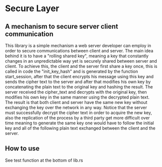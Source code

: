 # Secure Layer
## A mechanism to secure server client communication
This library is a simple mechanism a web server developer can employ in order to secure communications between client and server.
The main idea behind it is to have a "rolling shared key", meaning a key that constantly changes in an unpredictable way yet is securely shared between server and client.
To achieve this, the client and the server first share a key once, this is called in code the  "init_key_hash" and is generated by the function start_session, after that
the client encrypts his message using this key and sends the cipher text to the server and after that modifies his own key by concatenating the plain text to the original key
and hashing the result. The server received the cipher_text and decrypts with the original key, then modifies his own key in the same manner using the decrypted plain text.
The result is that both client and server have the same new key without exchanging the key over the network in any way. Notice that the server must successfully decrypt the cipher text in order
to acquire the new key, also the replication of the process by a third party get more difficult over time meaning to generate the same key one would have to follow the initial key and all of
the following plain text exchanged between the client and the server.

## How to use
See test function at the bottom of lib.rs  
